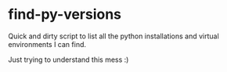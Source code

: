 # find-py-versions

Quick and dirty script to list all the python installations and virtual environments I can find.

Just trying to understand this mess :)


